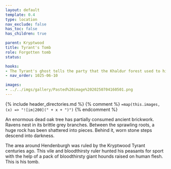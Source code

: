 ```yaml
---
layout: default
template: 0.4
type: location
nav_exclude: false
has_toc: false
has_children: true

parent: Kryptwood
title: Tyrant's Tomb
role: Forgotten tomb
status: 

hooks: 
- The Tyrant's ghost tells the party that the Khaldur forest used to hide rich ruins and game a thousand years ago. People started building a wall to protect the southern lands at that time. The ghost never saw it finished.
- nav_order: 1025-06-10

images: 
- ../../imgs/gallery/Pasted%20image%2020250704160501.png
---
```


{% include header_directories.md %}
{% comment %}
`=map(this.images, (x) => "![im|200](" + x + ")")`
{% endcomment %}

An enormous dead oak tree has partially consumed ancient brickwork. Ravens nest in its brittle grey branches. Between the sprawling roots, a huge rock has been shattered into pieces. Behind it, worn stone steps descend into darkness.

The area around Hendenburgh was ruled by the Kryptwood Tyrant centuries ago. This vile and bloodthirsty ruler hunted his peasants for sport with the help of a pack of bloodthirsty giant hounds raised on human flesh. This is his tomb.